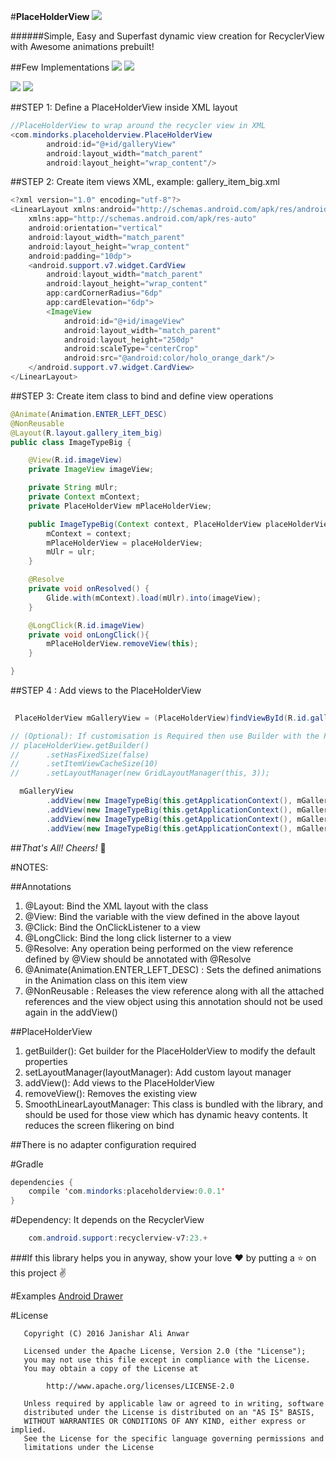 #**PlaceHolderView**
![](https://github.com/janishar/janishar.github.io/blob/master/images/logo-phv.png)

######Simple, Easy and Superfast dynamic view creation for RecyclerView with Awesome animations prebuilt!

##Few Implementations
![](https://github.com/janishar/janishar.github.io/blob/master/gifs/vid_drawer.gif)     ![](https://github.com/janishar/janishar.github.io/blob/master/gifs/vid_slides.gif)

![](https://github.com/janishar/janishar.github.io/blob/master/gifs/vid_fade.gif)       ![](https://github.com/janishar/janishar.github.io/blob/master/gifs/vid_scale.gif)

##STEP 1: Define a PlaceHolderView inside XML layout
```java
//PlaceHolderView to wrap around the recycler view in XML
<com.mindorks.placeholderview.PlaceHolderView
        android:id="@+id/galleryView"
        android:layout_width="match_parent"
        android:layout_height="wrap_content"/>

```
##STEP 2: Create item views XML, example: gallery_item_big.xml
```java
<?xml version="1.0" encoding="utf-8"?>
<LinearLayout xmlns:android="http://schemas.android.com/apk/res/android"
    xmlns:app="http://schemas.android.com/apk/res-auto"
    android:orientation="vertical"
    android:layout_width="match_parent"
    android:layout_height="wrap_content"
    android:padding="10dp">
    <android.support.v7.widget.CardView
        android:layout_width="match_parent"
        android:layout_height="wrap_content"
        app:cardCornerRadius="6dp"
        app:cardElevation="6dp">
        <ImageView
            android:id="@+id/imageView"
            android:layout_width="match_parent"
            android:layout_height="250dp"
            android:scaleType="centerCrop"
            android:src="@android:color/holo_orange_dark"/>
    </android.support.v7.widget.CardView>
</LinearLayout>
```
##STEP 3: Create item class to bind and define view operations
```java
@Animate(Animation.ENTER_LEFT_DESC)
@NonReusable
@Layout(R.layout.gallery_item_big)
public class ImageTypeBig {

    @View(R.id.imageView)
    private ImageView imageView;

    private String mUlr;
    private Context mContext;
    private PlaceHolderView mPlaceHolderView;

    public ImageTypeBig(Context context, PlaceHolderView placeHolderView, String ulr) {
        mContext = context;
        mPlaceHolderView = placeHolderView;
        mUlr = ulr;
    }

    @Resolve
    private void onResolved() {
        Glide.with(mContext).load(mUlr).into(imageView);
    }

    @LongClick(R.id.imageView)
    private void onLongClick(){
        mPlaceHolderView.removeView(this);
    }

}
```

##STEP 4 : Add views to the PlaceHolderView
```java
 
 PlaceHolderView mGalleryView = (PlaceHolderView)findViewById(R.id.galleryView);

// (Optional): If customisation is Required then use Builder with the PlaceHolderView
// placeHolderView.getBuilder()
//      .setHasFixedSize(false)
//      .setItemViewCacheSize(10)
//      .setLayoutManager(new GridLayoutManager(this, 3));

  mGalleryView
        .addView(new ImageTypeBig(this.getApplicationContext(), mGalleryView, url1));
        .addView(new ImageTypeBig(this.getApplicationContext(), mGalleryView, url2));
        .addView(new ImageTypeBig(this.getApplicationContext(), mGalleryView, url3));
        .addView(new ImageTypeBig(this.getApplicationContext(), mGalleryView, url4));
```
##*That's All! Cheers!* :beer:

#NOTES:

##Annotations
1. @Layout: Bind the XML layout with the class
2. @View: Bind the variable with the view defined in the above layout
3. @Click: Bind the OnClickListener to a view
4. @LongClick: Bind the long click listerner to a view
5. @Resolve: Any operation being performed on the view reference defined by @View should be annotated with @Resolve
6. @Animate(Animation.ENTER_LEFT_DESC) : Sets the defined animations in the Animation class on this item view
7. @NonReusable : Releases the view reference along with all the attached references and the view object using this annotation should not be used again in the addView() 

##PlaceHolderView
1. getBuilder(): Get builder for the PlaceHolderView to modify the default properties
2. setLayoutManager(layoutManager): Add custom layout manager
3. addView(): Add views to the PlaceHolderView
4. removeView(): Removes the existing view
5. SmoothLinearLayoutManager: This class is bundled with the library, and should be used for those view which has dynamic heavy contents. It reduces the screen flikering on bind

##There is no adapter configuration required

#Gradle
```java
dependencies {
    compile 'com.mindorks:placeholderview:0.0.1'
}
```
#Dependency: It depends on the RecyclerView
```java
    com.android.support:recyclerview-v7:23.+
```

###If this library helps you in anyway, show your love :heart: by putting a :star: on this project :v:

#Examples
[Android Drawer](https://mindorks.blogspot.in/2016/08/android-drawer-android-drawer-with-help.html)

#License

```
   Copyright (C) 2016 Janishar Ali Anwar

   Licensed under the Apache License, Version 2.0 (the "License");
   you may not use this file except in compliance with the License.
   You may obtain a copy of the License at

        http://www.apache.org/licenses/LICENSE-2.0

   Unless required by applicable law or agreed to in writing, software
   distributed under the License is distributed on an "AS IS" BASIS,
   WITHOUT WARRANTIES OR CONDITIONS OF ANY KIND, either express or implied.
   See the License for the specific language governing permissions and
   limitations under the License

```

